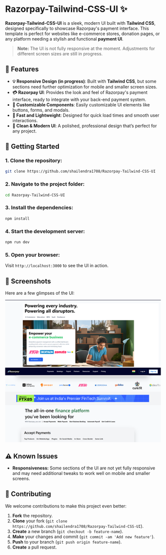 # Razorpay-Tailwind-CSS-UI ✨

**Razorpay-Tailwind-CSS-UI** is a sleek, modern UI built with **Tailwind CSS**, designed specifically to showcase Razorpay's payment interface. This template is perfect for websites like e-commerce stores, donation pages, or any platform needing a stylish and functional **payment UI**.

> **Note:** The UI is not fully responsive at the moment. Adjustments for different screen sizes are still in progress.

## 🎯 Features

- **💡 Responsive Design (in progress)**: Built with **Tailwind CSS**, but some sections need further optimization for mobile and smaller screen sizes.
- **💳 Razorpay UI**: Provides the look and feel of Razorpay's payment interface, ready to integrate with your back-end payment system.
- **🎨 Customizable Components**: Easily customizable UI elements like buttons, forms, and modals.
- **🚀 Fast and Lightweight**: Designed for quick load times and smooth user interactions.
- **🌟 Clean & Modern UI**: A polished, professional design that’s perfect for any project.

## 🚀 Getting Started

### 1. Clone the repository:

```bash
git clone https://github.com/shailendra1708/Razorpay-Tailwind-CSS-UI
```

### 2. Navigate to the project folder:

```bash
cd Razorpay-Tailwind-CSS-UI
```

### 3. Install the dependencies:

```bash
npm install
```

### 4. Start the development server:

```bash
npm run dev
```

### 5. Open your browser:

Visit `http://localhost:3000` to see the UI in action.

## 📸 Screenshots

Here are a few glimpses of the UI:

![Screenshot 1](https://github.com/shailendra1708/Razorpay-Tailwind-CSS-UI/blob/main/dist/Images/Screenshot%201.png)
![Screenshot 2](https://github.com/shailendra1708/Razorpay-Tailwind-CSS-UI/blob/main/dist/Images/Screenshot%202.png)

## ⚠️ Known Issues

- **Responsiveness:** Some sections of the UI are not yet fully responsive and may need additional tweaks to work well on mobile and smaller screens.

## 🤝 Contributing

We welcome contributions to make this project even better:

1. **Fork** the repository.
2. **Clone** your fork (`git clone https://github.com/shailendra1708/Razorpay-Tailwind-CSS-UI`).
3. **Create** a new branch (`git checkout -b feature-name`).
4. **Make** your changes and commit (`git commit -am 'Add new feature'`).
5. **Push** to your branch (`git push origin feature-name`).
6. **Create** a pull request.


